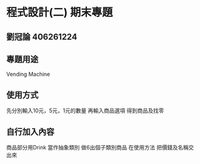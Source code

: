 # 程式設計(二) 期末專題
## 劉冠論 406261224

## 專題用途
Vending Machine

## 使用方式 
先分別輸入10元，5元，1元的數量
再輸入商品選項
得到商品及找零

## 自行加入內容
商品部分用Drink 當作抽象類別
做6出個子類別商品
在使用方法 把價錢及名稱交出來